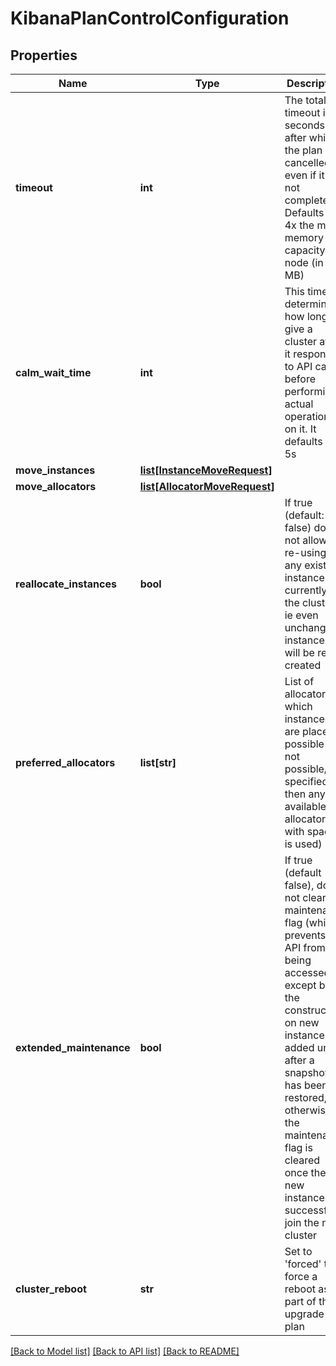# KibanaPlanControlConfiguration

## Properties
Name | Type | Description | Notes
------------ | ------------- | ------------- | -------------
**timeout** | **int** | The total timeout in seconds after which the plan is cancelled even if it is not complete. Defaults to 4x the max memory capacity per node (in MB) | [optional] 
**calm_wait_time** | **int** | This timeout determines how long to give a cluster after it responds to API calls before performing actual operations on it. It defaults to 5s | [optional] 
**move_instances** | [**list[InstanceMoveRequest]**](InstanceMoveRequest.md) |  | [optional] 
**move_allocators** | [**list[AllocatorMoveRequest]**](AllocatorMoveRequest.md) |  | [optional] 
**reallocate_instances** | **bool** | If true (default: false) does not allow re-using any existing instances currently in the cluster, ie even unchanged instances will be re-created | [optional] 
**preferred_allocators** | **list[str]** | List of allocators on which instances are placed if possible (if not possible/not specified then any available allocator with space is used) | [optional] 
**extended_maintenance** | **bool** | If true (default false), does not clear the maintenance flag (which prevents its API from being accessed except by the constructor) on new instances added until after a snapshot has been restored, otherwise, the maintenance flag is cleared once the new instances successfully join the new cluster | [optional] 
**cluster_reboot** | **str** | Set to &#39;forced&#39; to force a reboot as part of the upgrade plan | [optional] 

[[Back to Model list]](../README.md#documentation-for-models) [[Back to API list]](../README.md#documentation-for-api-endpoints) [[Back to README]](../README.md)


